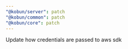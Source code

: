 ```yaml
---
"@kobun/server": patch
"@kobun/common": patch
"@kobun/core": patch
---
```


Update how credentials are passed to aws sdk
